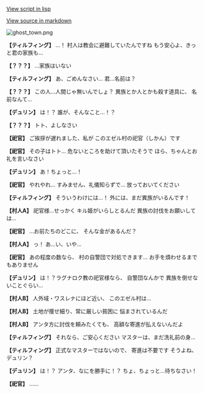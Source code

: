 [View script in lisp](../scripts/1210101.txt)

[View source in markdown](1210101.md)

![ghost_town.png](../images/backgrounds/ghost_town.png)

**【ティルフィング】**
…！
村人は教会に避難していたんですね
もう安心よ、きっと君の家族も…

**【？？？】**
…家族はいない

**【ティルフィング】**
あ、ごめんなさい…
君…名前は？

**【？？？】**
この人…人間じゃ無いんでしょ？
異族とか人とかも殺す道具に、
名前なんて…

**【デュリン】**
は！？
誰が、そんなこと…！？

**【？？？】**
トト、よしなさい

**【祀官】**
ご挨拶が遅れました、私が
このエゼル村の祀官（しかん）です

**【祀官】**
その子はトト…
危ないところを助けて頂いたそうで
ほら、ちゃんとお礼を言いなさい

**【デュリン】**
あ！ちょっと…！

**【祀官】**
やれやれ…
すみません、礼儀知らずで…
放っておいてください

**【ティルフィング】**
そういうわけには…！
外には、まだ異族がいるんです！

**【村人A】**
祀官様…せっかく
キル姫がいらしとるんだ
異族の討伐をお願いしては…

**【祀官】**
…お前たちのどこに、
そんな金があるんだ？

**【村人A】**
っ！
あ…い、いや…

**【祀官】**
あの程度の数なら、
村の自警団で対処できます…
お手を煩わせるまでもありません

**【デュリン】**
は！？ラグナロク教の祀官様なら、
自警団なんかで
異族を倒せないことぐらい…

**【村人B】**
人外域・ワスレナにほど近い、
このエゼル村は…

**【村人B】**
土地が痩せ細り、常に厳しい貧困に
悩まされているんだ

**【村人B】**
アンタ方に討伐を頼みたくても、
高額な寄進が払えないんだよ

**【ティルフィング】**
それなら、ご安心ください
マスターは、まだ洗礼前の身…

**【ティルフィング】**
正式なマスターではないので、
寄進は不要です
そうよね、デュリン？

**【デュリン】**
は！？
アンタ、なにを勝手に！？
ちょ、ちょっと…待ちなさい！

**【祀官】**
……